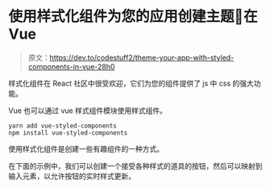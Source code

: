 # 使用样式化组件为您的应用创建主题💅在 Vue

> 原文：<https://dev.to/codestuff2/theme-your-app-with-styled-components-in-vue-28h0>

样式化组件在 React 社区中很受欢迎，它们为您的组件提供了 js 中 css 的强大功能。

Vue 也可以通过 vue 样式组件模块使用样式组件。

```
yarn add vue-styled-components
npm install vue-styled-components 
```

使用样式化组件是创建一些有趣组件的一种方式。

在下面的示例中，我们可以创建一个接受各种样式的道具的按钮，然后可以映射到输入元素，以允许按钮的实时样式更新。